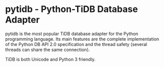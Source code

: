 pytidb - Python-TiDB Database Adapter
=============================================

pytidb is the most popular TiDB database adapter for the Python
programming language.  Its main features are the complete implementation of
the Python DB API 2.0 specification and the thread safety (several threads can
share the same connection). 

TiDB is both Unicode and Python 3 friendly.